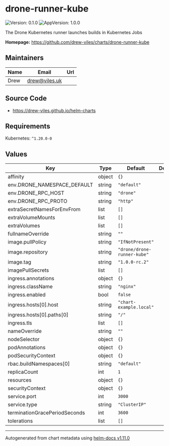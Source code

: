 # drone-runner-kube

![Version: 0.1.0](https://img.shields.io/badge/Version-0.1.0-informational?style=flat-square) ![AppVersion: 1.0.0](https://img.shields.io/badge/AppVersion-1.0.0-informational?style=flat-square)

The Drone Kubernetes runner launches builds in Kubernetes Jobs

**Homepage:** <https://github.com/drew-viles/charts/drone-runner-kube>

## Maintainers

| Name | Email | Url |
| ---- | ------ | --- |
| Drew | <drew@viles.uk> |  |

## Source Code

* <https://drew-viles.github.io/helm-charts>

## Requirements

Kubernetes: `^1.20.0-0`

## Values

| Key | Type | Default | Description |
|-----|------|---------|-------------|
| affinity | object | `{}` |  |
| env.DRONE_NAMESPACE_DEFAULT | string | `"default"` |  |
| env.DRONE_RPC_HOST | string | `"drone"` |  |
| env.DRONE_RPC_PROTO | string | `"http"` |  |
| extraSecretNamesForEnvFrom | list | `[]` |  |
| extraVolumeMounts | list | `[]` |  |
| extraVolumes | list | `[]` |  |
| fullnameOverride | string | `""` |  |
| image.pullPolicy | string | `"IfNotPresent"` |  |
| image.repository | string | `"drone/drone-runner-kube"` |  |
| image.tag | string | `"1.0.0-rc.2"` |  |
| imagePullSecrets | list | `[]` |  |
| ingress.annotations | object | `{}` |  |
| ingress.className | string | `"nginx"` |  |
| ingress.enabled | bool | `false` |  |
| ingress.hosts[0].host | string | `"chart-example.local"` |  |
| ingress.hosts[0].paths[0] | string | `"/"` |  |
| ingress.tls | list | `[]` |  |
| nameOverride | string | `""` |  |
| nodeSelector | object | `{}` |  |
| podAnnotations | object | `{}` |  |
| podSecurityContext | object | `{}` |  |
| rbac.buildNamespaces[0] | string | `"default"` |  |
| replicaCount | int | `1` |  |
| resources | object | `{}` |  |
| securityContext | object | `{}` |  |
| service.port | int | `3000` |  |
| service.type | string | `"ClusterIP"` |  |
| terminationGracePeriodSeconds | int | `3600` |  |
| tolerations | list | `[]` |  |

----------------------------------------------
Autogenerated from chart metadata using [helm-docs v1.11.0](https://github.com/norwoodj/helm-docs/releases/v1.11.0)
